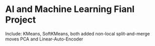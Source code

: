 # AI and Machine Learning Fianl Project
Include:
KMeans, SoftKMeans, both added non-local split-and-merge moves
PCA and Linear-Auto-Encoder
